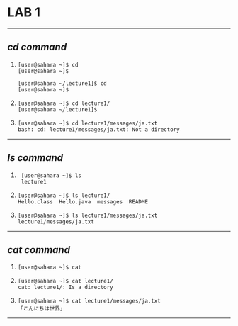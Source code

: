 # **LAB 1**
---
## *cd command*
1. 
   ```
   [user@sahara ~]$ cd
   [user@sahara ~]$ 
   ```
   ```
   [user@sahara ~/lecture1]$ cd
   [user@sahara ~]$
   ```
2. 
   ```
   [user@sahara ~]$ cd lecture1/
   [user@sahara ~/lecture1]$  
   ```
3. 
   ```
   [user@sahara ~]$ cd lecture1/messages/ja.txt
   bash: cd: lecture1/messages/ja.txt: Not a directory
   ```
---
## *ls command*
1. 
   ```
    [user@sahara ~]$ ls
    lecture1
   ```
2. 
   ```
   [user@sahara ~]$ ls lecture1/
   Hello.class  Hello.java  messages  README
   ```
3. 
   ```
   [user@sahara ~]$ ls lecture1/messages/ja.txt
   lecture1/messages/ja.txt
   ``` 
---
## *cat command*
1. 
   ```
   [user@sahara ~]$ cat
   
   ```
2. 
   ```
   [user@sahara ~]$ cat lecture1/
   cat: lecture1/: Is a directory
   ```
3. 
   ```
   [user@sahara ~]$ cat lecture1/messages/ja.txt
   「こんにちは世界」
   ``` 
---
